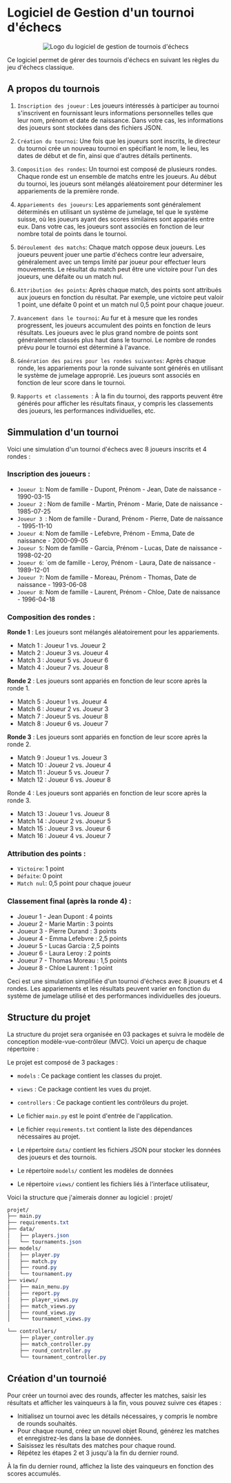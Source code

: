 # Logiciel de Gestion d'un tournoi d'échecs

<p align="center">
  <img src="https://user.oc-static.com/upload/2020/09/22/16007793690358_chess%20club-01.png" alt="Logo du logiciel de gestion de tournois d'échecs"/>


Ce logiciel permet de gérer des tournois d'échecs en suivant les règles du jeu d'échecs classique.

## A propos du tournois

1. `Inscription des joueur` : Les joueurs intéressés à participer au tournoi s'inscrivent en fournissant leurs informations personnelles telles que leur nom, prénom et date de naissance. Dans votre cas, les informations des joueurs sont stockées dans des fichiers JSON.

2. `Création du tournoi`: Une fois que les joueurs sont inscrits, le directeur du tournoi crée un nouveau tournoi en spécifiant le nom, le lieu, les dates de début et de fin, ainsi que d'autres détails pertinents.

3. `Composition des rondes`: Un tournoi est composé de plusieurs rondes. Chaque ronde est un ensemble de matchs entre les joueurs. Au début du tournoi, les joueurs sont mélangés aléatoirement pour déterminer les appariements de la première ronde.

4. `Appariements des joueurs`: Les appariements sont généralement déterminés en utilisant un système de jumelage, tel que le système suisse, où les joueurs ayant des scores similaires sont appariés entre eux. Dans votre cas, les joueurs sont associés en fonction de leur nombre total de points dans le tournoi.

5. `Déroulement des matchs`: Chaque match oppose deux joueurs. Les joueurs peuvent jouer une partie d'échecs contre leur adversaire, généralement avec un temps limité par joueur pour effectuer leurs mouvements. Le résultat du match peut être une victoire pour l'un des joueurs, une défaite ou un match nul.

6. `Attribution des points`: Après chaque match, des points sont attribués aux joueurs en fonction du résultat. Par exemple, une victoire peut valoir 1 point, une défaite 0 point et un match nul 0,5 point pour chaque joueur.

7. `Avancement dans le tournoi`: Au fur et à mesure que les rondes progressent, les joueurs accumulent des points en fonction de leurs résultats. Les joueurs avec le plus grand nombre de points sont généralement classés plus haut dans le tournoi. Le nombre de rondes prévu pour le tournoi est déterminé à l'avance.

8. `Génération des paires pour les rondes suivantes`: Après chaque ronde, les appariements pour la ronde suivante sont générés en utilisant le système de jumelage approprié. Les joueurs sont associés en fonction de leur score dans le tournoi.

9. `Rapports et classements `:  À la fin du tournoi, des rapports peuvent être générés pour afficher les résultats finaux, y compris les classements des joueurs, les performances individuelles, etc.


## Simmulation d'un tournoi

Voici une simulation d'un tournoi d'échecs avec 8 joueurs inscrits et 4 rondes :

### Inscription des joueurs :
- `Joueur 1`: Nom de famille - Dupont, Prénom - Jean, Date de naissance - 1990-03-15
- `Joueur 2` : Nom de famille - Martin, Prénom - Marie, Date de naissance - 1985-07-25
- `Joueur 3 `: Nom de famille - Durand, Prénom - Pierre, Date de naissance - 1995-11-10
- `Joueur 4`: Nom de famille - Lefebvre, Prénom - Emma, Date de naissance - 2000-09-05
- `Joueur 5`: Nom de famille - Garcia, Prénom - Lucas, Date de naissance - 1998-02-20
- `Joueur 6`:  `om de famille - Leroy, Prénom - Laura, Date de naissance - 1989-12-01
- `Joueur 7`: Nom de famille - Moreau, Prénom - Thomas, Date de naissance - 1993-06-08
- `Joueur 8`: Nom de famille - Laurent, Prénom - Chloe, Date de naissance - 1996-04-18

### Composition des rondes :

**Ronde 1** : Les joueurs sont mélangés aléatoirement pour les appariements.
- Match 1 : Joueur 1 vs. Joueur 2
- Match 2 : Joueur 3 vs. Joueur 4
- Match 3 : Joueur 5 vs. Joueur 6
- Match 4 : Joueur 7 vs. Joueur 8

**Ronde 2** : Les joueurs sont appariés en fonction de leur score après la ronde 1.
- Match 5 : Joueur 1 vs. Joueur 4
- Match 6 : Joueur 2 vs. Joueur 3
- Match 7 : Joueur 5 vs. Joueur 8
- Match 8 : Joueur 6 vs. Joueur 7

**Ronde 3** : Les joueurs sont appariés en fonction de leur score après la ronde 2.
- Match 9 : Joueur 1 vs. Joueur 3
- Match 10 : Joueur 2 vs. Joueur 4
- Match 11 : Joueur 5 vs. Joueur 7
- Match 12 : Joueur 6 vs. Joueur 8

Ronde 4 : Les joueurs sont appariés en fonction de leur score après la ronde 3.
- Match 13 : Joueur 1 vs. Joueur 8
- Match 14 : Joueur 2 vs. Joueur 5
- Match 15 : Joueur 3 vs. Joueur 6
- Match 16 : Joueur 4 vs. Joueur 7

### Attribution des points :
- `Victoire`: 1 point
- `Défaite`: 0 point
- `Match nul`: 0,5 point pour chaque joueur

### Classement final (après la ronde 4) :
- Joueur 1 - Jean Dupont : 4 points
- Joueur 2 - Marie Martin : 3 points
- Joueur 3 - Pierre Durand : 3 points
- Joueur 4 - Emma Lefebvre : 2,5 points
- Joueur 5 - Lucas Garcia : 2,5 points
- Joueur 6 - Laura Leroy : 2 points
- Joueur 7 - Thomas Moreau : 1,5 points
- Joueur 8 - Chloe Laurent : 1 point


Ceci est une simulation simplifiée d'un tournoi d'échecs avec 8 joueurs et 4 rondes. Les appariements et les résultats peuvent varier en fonction du système de jumelage utilisé et des performances individuelles des joueurs.



## Structure du projet

La structure du projet sera organisée en 03 packages et suivra le modèle de conception modèle-vue-contrôleur (MVC). Voici un aperçu de chaque répertoire :

Le projet est composé de 3 packages :
- `models` : Ce package contient les classes du projet.
- `views` : Ce package contient les vues du projet.
- `controllers` : Ce package contient les contrôleurs du projet.


- Le fichier `main.py` est le point d'entrée de  l'application.
- Le fichier `requirements.txt` contient la liste des dépendances nécessaires au projet.
- Le répertoire `data/` contient les fichiers JSON pour stocker les données des joueurs et des tournois.
- Le répertoire `models/` contient les modèles de données
- Le répertoire `views/` contient les fichiers liés à l'interface utilisateur, 


Voici la structure que j'aimerais donner au logiciel : projet/
```css
projet/
├── main.py
├── requirements.txt
├── data/
│   ├── players.json
│   └── tournaments.json
├── models/
│   ├── player.py
│   ├── match.py
│   ├── round.py
│   └── tournament.py
├── views/
│   ├── main_menu.py
│   ├── report.py
│   ├── player_views.py
│   ├── match_views.py
│   ├── round_views.py
│   └── tournament_views.py

└── controllers/
    ├── player_controller.py
    ├── match_controller.py 
    ├── round_controller.py
    └── tournament_controller.py
```


## Création d'un tournoié
Pour créer un tournoi avec des rounds, affecter les matches, saisir les résultats et afficher les vainqueurs à la fin, vous pouvez suivre ces étapes :

- Initialisez un tournoi avec les détails nécessaires, y compris le nombre de rounds souhaités.
- Pour chaque round, créez un nouvel objet Round, générez les matches et enregistrez-les dans la base de données.
- Saisissez les résultats des matches pour chaque round.
- Répétez les étapes 2 et 3 jusqu'à la fin du dernier round.

À la fin du dernier round, affichez la liste des vainqueurs en fonction des scores accumulés.